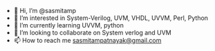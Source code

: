 - 👋 Hi, I’m @sasmitamp
- 👀 I’m interested in System-Verilog, UVM, VHDL, UVVM, Perl, Python
- 🌱 I’m currently learning UVVM, python
- 💞️ I’m looking to collaborate on System verlog and UVM
- 📫 How to reach me sasmitampatnayak@gmail.com

<!---
sasmitamp/sasmitamp is a ✨ special ✨ repository because its `README.md` (this file) appears on your GitHub profile.
You can click the Preview link to take a look at your changes.
--->
